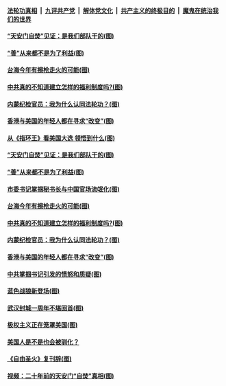 

####  [法轮功真相](../../../../basic/blob/master/README.md?t=01251702) &nbsp;|&nbsp; [九评共产党](../../../../9ping.md/blob/master/README.md?t=01251702) &nbsp;|&nbsp; [解体党文化](../../../../jtdwh.md/blob/master/README.md?t=01251702)  &nbsp;|&nbsp; [共产主义的终极目的](../../../../gczydzjmd.md/blob/master/README.md?t=01251702) &nbsp;|&nbsp; [魔鬼在统治我们的世界](../../../../mgztzwmdsj.md/blob/master/README.md?t=01251702) 

#### [“天安门自焚”见证：是我们部队干的(图)](../pages/p4/960245.md?t=01251702) 

#### [“善”从来都不是为了利益(图)](../pages/p4/960235.md?t=01251702) 

#### [台海今年有擦枪走火的可能(图)](../pages/p4/960232.md?t=01251702) 

#### [中共真的不知道建立怎样的福利制度吗?(图)](../pages/p4/960218.md?t=01251702) 

#### [内蒙纪检官员：我为什么认同法轮功？(图)](../pages/p4/960109.md?t=01251702) 

#### [香港与美国的年轻人都在寻求“改变”(图)](../pages/p4/960162.md?t=01251702) 


#### [从《指环王》看美国大选 领悟到什么(图)](../pages/p4/960259.md?t=01251702) 

#### [“天安门自焚”见证：是我们部队干的(图)](../pages/p4/960245.md?t=01251702) 

#### [“善”从来都不是为了利益(图)](../pages/p4/960235.md?t=01251702) 

#### [市委书记掌掴秘书长与中国官场流氓化(图)](../pages/p4/960222.md?t=01251702) 

#### [台海今年有擦枪走火的可能(图)](../pages/p4/960232.md?t=01251702) 

#### [中共真的不知道建立怎样的福利制度吗?(图)](../pages/p4/960218.md?t=01251702) 



#### [内蒙纪检官员：我为什么认同法轮功？(图)](../pages/p4/960109.md?t=01251702) 

#### [香港与美国的年轻人都在寻求“改变”(图)](../pages/p4/960162.md?t=01251702) 

#### [中共掌掴书记引发的愤怒和质疑(图)](../pages/p4/960145.md?t=01251702) 

#### [蓝色战狼新登场(图)](../pages/p4/960158.md?t=01251702) 

#### [武汉封城一周年不堪回首(图)](../pages/p4/960117.md?t=01251702) 

#### [极权主义正在笼罩美国(图)](../pages/p4/960083.md?t=01251702) 

#### [美国人是不是也会被驯化？](../pages/p4/960082.md?t=01251702) 

#### [《自由圣火》复刊辞(图)](../pages/p4/960077.md?t=01251702) 

#### [视频：二十年前的天安门“自焚”真相(图)](../pages/p4/960075.md?t=01251702) 



